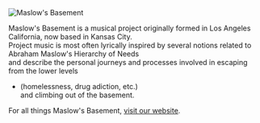 <img src="https://maslowsbasement.com/images/animatedLogo.gif" class="card-img-top" alt="Maslow's Basement">

Maslow's Basement is a musical project originally formed in Los Angeles California, now based in Kansas City.<br>
Project music is most often lyrically inspired by several notions related to Abraham Maslow's Hierarchy of Needs<br>
and describe the personal journeys and processes involved in escaping from the lower levels 
- (homelessness, drug adiction, etc.) <br>
and climbing out of the basement. 

For all things Maslow's Basement, <a href="https://maslowsbasement.com" target="_blank">visit our website</a>.
